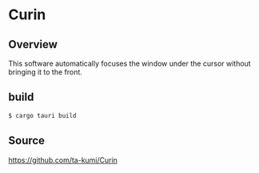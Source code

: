 # Curin

## Overview

This software automatically focuses the window under the cursor without bringing it to the front.

## build

```bash
$ cargo tauri build
```

## Source

https://github.com/ta-kumi/Curin
